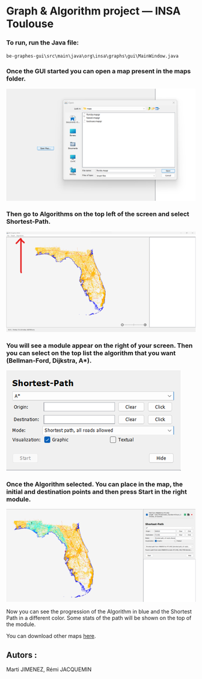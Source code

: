 # Graph & Algorithm project &mdash; INSA Toulouse

### To run, run the Java file:
`be-graphes-gui\src\main\java\org\insa\graphs\gui\MainWindow.java`

### Once the GUI started you can open a map present in the maps folder.

![Open a map](imgs/open_map.png)

### Then go to Algorithms on the top left of the screen and select Shortest-Path.

![Open a map](imgs/select_algorithm.png)

### You will see a module appear on the right of your screen. Then you can select on the top list the algorithm that you want (Bellman-Ford, Dijkstra, A*).

![Open a map](imgs/module.png)

### Once the Algorithm selected. You can place in the map, the initial and destination points and then press Start in the right module.

![Open a map](imgs/example.png)

Now you can see the progression of the Algorithm in blue and the Shortest Path in a different color. Some stats of the path will be shown on the top of the module.

You can download other maps [here](https://data.typename.fr/insa).

## Autors : 

Marti JIMENEZ, Rémi JACQUEMIN
